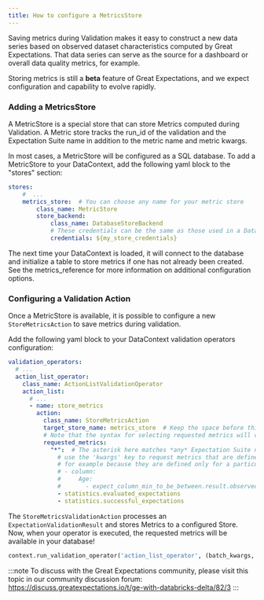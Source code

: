 ```yaml
---
title: How to configure a MetricsStore
---
```


Saving metrics during Validation makes it easy to construct a new data series based on observed
dataset characteristics computed by Great Expectations. That data series can serve as the source for a dashboard or
overall data quality metrics, for example.

Storing metrics is still a **beta** feature of Great Expectations, and we expect configuration and
capability to evolve rapidly.

### Adding a MetricsStore

A MetricStore is a special store that can store Metrics computed during Validation. A Metric store tracks the run_id
of the validation and the Expectation Suite name in addition to the metric name and metric kwargs.

In most cases, a MetricStore will be configured as a SQL database. To add a MetricStore to your DataContext, add the
following yaml block to the "stores" section:

```yaml
stores:
    #  ...
    metrics_store:  # You can choose any name for your metric store
        class_name: MetricStore
        store_backend:
            class_name: DatabaseStoreBackend
            # These credentials can be the same as those used in a Datasource configuration
            credentials: ${my_store_credentials}
```


The next time your DataContext is loaded, it will connect to the database and initialize a table to store metrics if
one has not already been created. See the metrics_reference for more information on additional configuration
options.

### Configuring a Validation Action

Once a MetricStore is available, it is possible to configure a new `StoreMetricsAction` to save metrics during
validation.

Add the following yaml block to your DataContext validation operators configuration:

```yaml
validation_operators:
  # ...
  action_list_operator:
    class_name: ActionListValidationOperator
    action_list:
      # ...
      - name: store_metrics
        action:
          class_name: StoreMetricsAction
          target_store_name: metrics_store  # Keep the space before this hash so it's not read as the name. This should match the name of the store configured above
          # Note that the syntax for selecting requested metrics will change in a future release
          requested_metrics:
            "*":  # The asterisk here matches *any* Expectation Suite name
              # use the 'kwargs' key to request metrics that are defined by kwargs,
              # for example because they are defined only for a particular column
              # - column:
              #     Age:
              #       - expect_column_min_to_be_between.result.observed_value
              - statistics.evaluated_expectations
              - statistics.successful_expectations
```

The `StoreMetricsValidationAction` processes an `ExpectationValidationResult` and stores Metrics to a configured Store.
Now, when your operator is executed, the requested metrics will be available in your database!


```python
context.run_validation_operator('action_list_operator', (batch_kwargs, expectation_suite_name))
```

:::note
To discuss with the Great Expectations community, please visit this topic in our community discussion forum: https://discuss.greatexpectations.io/t/ge-with-databricks-delta/82/3
:::
